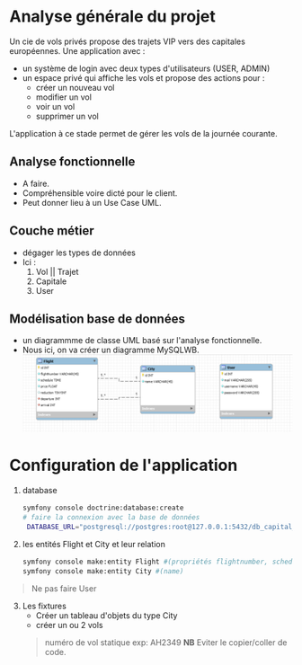 # Analyse générale du projet
Un cie de vols privés propose des trajets VIP vers des capitales européennes.
Une application avec :
- un système de login avec deux types d'utilisateurs (USER, ADMIN)
- un espace privé qui affiche les vols et propose des actions pour :
  - créer un nouveau vol
  - modifier un vol
  - voir un vol
  - supprimer un vol

L'application à ce stade permet de gérer les vols de la journée courante.

## Analyse fonctionnelle
- A faire.
- Compréhensible voire dicté pour le client.
- Peut donner lieu à un Use Case UML.

## Couche métier
- dégager les types de données
- Ici : 
    1. Vol || Trajet
    2. Capitale
    3. User
## Modélisation base de données
- un diagrammme de classe UML basé sur l'analyse fonctionnelle.
- Nous ici, on va créer un diagramme MySQLWB.
 ![Diagram](/diagram.png)

# Configuration de l'application 
1. database 
   ```bash
   symfony console doctrine:database:create
   # faire la connexion avec la base de données
    DATABASE_URL="postgresql://postgres:root@127.0.0.1:5432/db_capital_airways"
   ```
2. les entités Flight et City et leur relation
   ```bash
   symfony console make:entity Flight #(propriétés flightnumber, schedule, price, reduction)
   symfony console make:entity City #(name)
   ```
 > Ne pas faire User
3. Les fixtures 
   - Créer un tableau d'objets du type City
   - créer un ou 2 vols
    > numéro de vol statique exp: AH2349
__NB__ Eviter le copier/coller de code.
